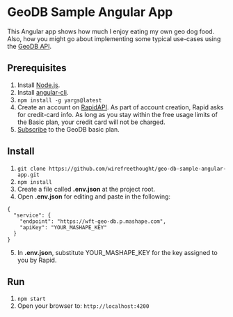 # GeoDB Sample Angular App
This Angular app shows how much I enjoy eating my own geo dog food. Also, how you might go about implementing some typical use-cases using the [GeoDB API](https://rapidapi.com/user/wirefreethought/package/GeoDB).

## Prerequisites

1. Install [Node.js](https://nodejs.org/en/).
2. Install [angular-cli](https://github.com/angular/angular-cli).
3. ```npm install -g yargs@latest```
4. Create an account on [RapidAPI](https://rapidapi.com). As part of account creation, Rapid asks for credit-card info. As long as you stay within the free usage limits of the Basic plan, your credit card will not be charged.
5. [Subscribe](https://rapidapi.com/user/wirefreethought/package/GeoDB/pricing) to the GeoDB basic plan.

## Install
1. ```git clone https://github.com/wirefreethought/geo-db-sample-angular-app.git```
2. ```npm install```
3. Create a file called **.env.json** at the project root.
4. Open **.env.json** for editing and paste in the following:
```
{
  "service": {
    "endpoint": "https://wft-geo-db.p.mashape.com",
    "apiKey": "YOUR_MASHAPE_KEY"
  }
}
```
5. In **.env.json**, substitute YOUR_MASHAPE_KEY for the key assigned to you by Rapid.

## Run
1. ```npm start```
3. Open your browser to: ```http://localhost:4200```
